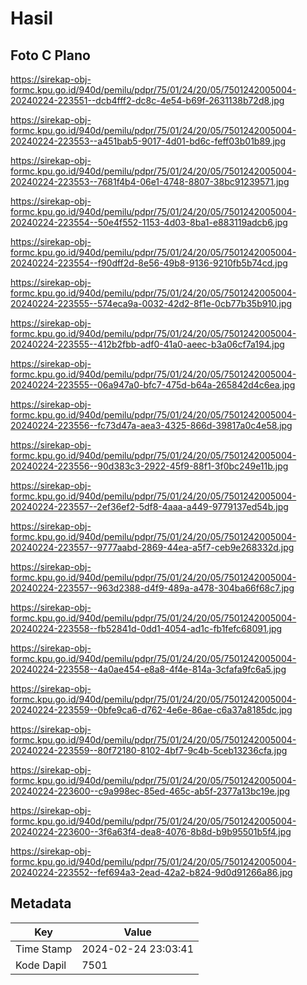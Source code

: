 # Hasil

## Foto C Plano

https://sirekap-obj-formc.kpu.go.id/940d/pemilu/pdpr/75/01/24/20/05/7501242005004-20240224-223551--dcb4fff2-dc8c-4e54-b69f-2631138b72d8.jpg

https://sirekap-obj-formc.kpu.go.id/940d/pemilu/pdpr/75/01/24/20/05/7501242005004-20240224-223553--a451bab5-9017-4d01-bd6c-feff03b01b89.jpg

https://sirekap-obj-formc.kpu.go.id/940d/pemilu/pdpr/75/01/24/20/05/7501242005004-20240224-223553--7681f4b4-06e1-4748-8807-38bc91239571.jpg

https://sirekap-obj-formc.kpu.go.id/940d/pemilu/pdpr/75/01/24/20/05/7501242005004-20240224-223554--50e4f552-1153-4d03-8ba1-e883119adcb6.jpg

https://sirekap-obj-formc.kpu.go.id/940d/pemilu/pdpr/75/01/24/20/05/7501242005004-20240224-223554--f90dff2d-8e56-49b8-9136-9210fb5b74cd.jpg

https://sirekap-obj-formc.kpu.go.id/940d/pemilu/pdpr/75/01/24/20/05/7501242005004-20240224-223555--574eca9a-0032-42d2-8f1e-0cb77b35b910.jpg

https://sirekap-obj-formc.kpu.go.id/940d/pemilu/pdpr/75/01/24/20/05/7501242005004-20240224-223555--412b2fbb-adf0-41a0-aeec-b3a06cf7a194.jpg

https://sirekap-obj-formc.kpu.go.id/940d/pemilu/pdpr/75/01/24/20/05/7501242005004-20240224-223555--06a947a0-bfc7-475d-b64a-265842d4c6ea.jpg

https://sirekap-obj-formc.kpu.go.id/940d/pemilu/pdpr/75/01/24/20/05/7501242005004-20240224-223556--fc73d47a-aea3-4325-866d-39817a0c4e58.jpg

https://sirekap-obj-formc.kpu.go.id/940d/pemilu/pdpr/75/01/24/20/05/7501242005004-20240224-223556--90d383c3-2922-45f9-88f1-3f0bc249e11b.jpg

https://sirekap-obj-formc.kpu.go.id/940d/pemilu/pdpr/75/01/24/20/05/7501242005004-20240224-223557--2ef36ef2-5df8-4aaa-a449-9779137ed54b.jpg

https://sirekap-obj-formc.kpu.go.id/940d/pemilu/pdpr/75/01/24/20/05/7501242005004-20240224-223557--9777aabd-2869-44ea-a5f7-ceb9e268332d.jpg

https://sirekap-obj-formc.kpu.go.id/940d/pemilu/pdpr/75/01/24/20/05/7501242005004-20240224-223557--963d2388-d4f9-489a-a478-304ba66f68c7.jpg

https://sirekap-obj-formc.kpu.go.id/940d/pemilu/pdpr/75/01/24/20/05/7501242005004-20240224-223558--fb52841d-0dd1-4054-ad1c-fb1fefc68091.jpg

https://sirekap-obj-formc.kpu.go.id/940d/pemilu/pdpr/75/01/24/20/05/7501242005004-20240224-223558--4a0ae454-e8a8-4f4e-814a-3cfafa9fc6a5.jpg

https://sirekap-obj-formc.kpu.go.id/940d/pemilu/pdpr/75/01/24/20/05/7501242005004-20240224-223559--0bfe9ca6-d762-4e6e-86ae-c6a37a8185dc.jpg

https://sirekap-obj-formc.kpu.go.id/940d/pemilu/pdpr/75/01/24/20/05/7501242005004-20240224-223559--80f72180-8102-4bf7-9c4b-5ceb13236cfa.jpg

https://sirekap-obj-formc.kpu.go.id/940d/pemilu/pdpr/75/01/24/20/05/7501242005004-20240224-223600--c9a998ec-85ed-465c-ab5f-2377a13bc19e.jpg

https://sirekap-obj-formc.kpu.go.id/940d/pemilu/pdpr/75/01/24/20/05/7501242005004-20240224-223600--3f6a63f4-dea8-4076-8b8d-b9b95501b5f4.jpg

https://sirekap-obj-formc.kpu.go.id/940d/pemilu/pdpr/75/01/24/20/05/7501242005004-20240224-223552--fef694a3-2ead-42a2-b824-9d0d91266a86.jpg


## Metadata

| Key        | Value               |
| ---------- | ------------------- |
| Time Stamp | 2024-02-24 23:03:41 |
| Kode Dapil | 7501                |




